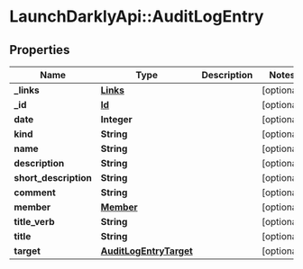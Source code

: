 # LaunchDarklyApi::AuditLogEntry

## Properties
Name | Type | Description | Notes
------------ | ------------- | ------------- | -------------
**_links** | [**Links**](Links.md) |  | [optional] 
**_id** | [**Id**](Id.md) |  | [optional] 
**date** | **Integer** |  | [optional] 
**kind** | **String** |  | [optional] 
**name** | **String** |  | [optional] 
**description** | **String** |  | [optional] 
**short_description** | **String** |  | [optional] 
**comment** | **String** |  | [optional] 
**member** | [**Member**](Member.md) |  | [optional] 
**title_verb** | **String** |  | [optional] 
**title** | **String** |  | [optional] 
**target** | [**AuditLogEntryTarget**](AuditLogEntryTarget.md) |  | [optional] 


